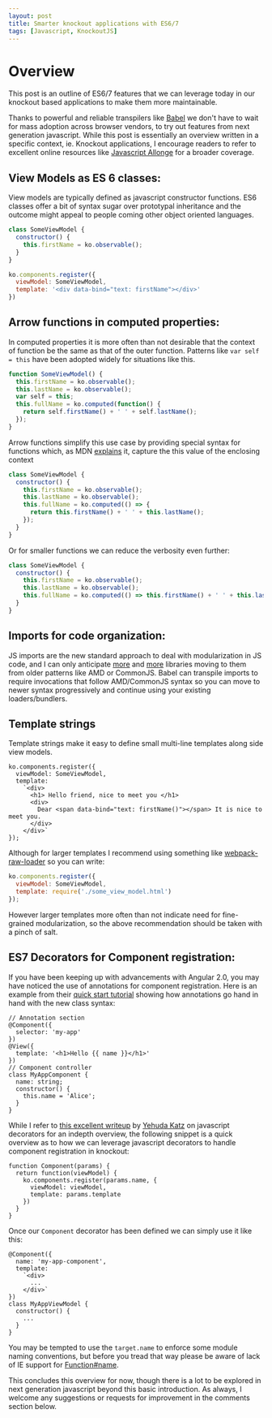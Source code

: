 ```yaml
---
layout: post
title: Smarter knockout applications with ES6/7
tags: [Javascript, KnockoutJS]
---
```


# Overview

This post is an outline of ES6/7 features that we can leverage today in our knockout based applications to make them more maintainable.

Thanks to powerful and reliable transpilers like [Babel](http://babeljs.io) we don't have to wait for mass adoption across browser vendors, to try out features from next generation javascript. While this post is essentially an overview written in a specific context, ie. Knockout applications, I encourage readers to refer to excellent online resources like [Javascript Allonge](https://leanpub.com/javascriptallongesix) for a broader coverage.

## View Models as ES 6 classes:

View models are typically defined as javascript constructor functions. ES6 classes offer a bit of syntax sugar over prototypal inheritance and the outcome might appeal to people coming other object oriented languages.

```javascript
class SomeViewModel {
  constructor() {
    this.firstName = ko.observable();
  }
}

ko.components.register({
  viewModel: SomeViewModel,
  template: '<div data-bind="text: firstName"></div>'
})
```

## Arrow functions in computed properties:

In computed properties it is more often than not desirable that the context of function be the same as that of the outer function. Patterns like `var self = this` have been adopted widely for situations like this.

```javascript
function SomeViewModel() {
  this.firstName = ko.observable();
  this.lastName = ko.observable();
  var self = this;
  this.fullName = ko.computed(function() {
    return self.firstName() + ' ' + self.lastName();
  });
}
```

Arrow functions simplify this use case by providing special syntax for functions which, as MDN [explains](https://developer.mozilla.org/en-US/docs/Web/JavaScript/Reference/Functions/Arrow_functions) it, capture the this value of the enclosing context

```javascript
class SomeViewModel {
  constructor() {
    this.firstName = ko.observable();
    this.lastName = ko.observable();
    this.fullName = ko.computed(() => {
      return this.firstName() + ' ' + this.lastName();
    });
  }
}
```

Or for smaller functions we can reduce the verbosity even further:

```javascript
class SomeViewModel {
  constructor() {
    this.firstName = ko.observable();
    this.lastName = ko.observable();
    this.fullName = ko.computed(() => this.firstName() + ' ' + this.lastName());
  }
}
```

## Imports for code organization:

JS imports are the new standard approach to deal with modularization in JS code, and I can only anticipate [more](https://angular.io/) and [more](http://aurelia.io/) libraries moving to them from older patterns like AMD or CommonJS. Babel can transpile imports to require invocations that follow AMD/CommonJS syntax so you can move to newer syntax progressively and continue using your existing loaders/bundlers.

## Template strings

Template strings make it easy to define small multi-line templates along side view models.

```
ko.components.register({
  viewModel: SomeViewModel,
  template:
    `<div>
      <h1> Hello friend, nice to meet you </h1>
      <div>
        Dear <span data-bind="text: firstName()"></span> It is nice to meet you.
      </div>
    </div>`
});
```

Although for larger templates I recommend using something like [webpack-raw-loader](https://github.com/webpack/raw-loader) so you can write:

```javascript
ko.components.register({
  viewModel: SomeViewModel,
  template: require('./some_view_model.html')
});
```

However larger templates more often than not indicate need for fine-grained modularization, so the above recommendation should be taken with a pinch of salt.

## ES7 Decorators for Component registration:

If you have been keeping up with advancements with Angular 2.0, you may have noticed the use of annotations for component registration. Here is an example from their [quick start tutorial](https://angular.io/docs/js/latest/quickstart.html) showing how annotations go hand in hand with the new class syntax:

```
// Annotation section
@Component({
  selector: 'my-app'
})
@View({
  template: '<h1>Hello {{ name }}</h1>'
})
// Component controller
class MyAppComponent {
  name: string;
  constructor() {
    this.name = 'Alice';
  }
}
```

While I refer to [this excellent writeup](https://github.com/wycats/javascript-decorators) by [Yehuda Katz](https://twitter.com/wycats) on javascript decorators for an indepth overview, the following snippet is a quick overview as to how we can leverage javascript decorators to handle component registration in knockout:

```
function Component(params) {
  return function(viewModel) {
    ko.components.register(params.name, {
      viewModel: viewModel,
      template: params.template
    })
  }
}
```

Once our `Component` decorator has been defined we can simply use it like this:

```
@Component({
  name: 'my-app-component',
  template:
    `<div>
      ...
    </div>`
})
class MyAppViewModel {
  constructor() {
    ...
  }
}
```

You may be tempted to use the `target.name` to enforce some module naming conventions, but before you tread that way please be aware of lack of IE support for [Function#name](https://developer.mozilla.org/en-US/docs/Web/JavaScript/Reference/Global_Objects/Function/name).

This concludes this overview for now, though there is a lot to be explored in next generation javascript beyond this basic introduction. As always, I welcome any suggestions or requests for improvement in the comments section below.
